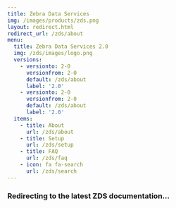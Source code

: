 ```yaml
---
title: Zebra Data Services
img: /images/products/zds.png
layout: redirect.html
redirect_url: /zds/about
menu:
  title: Zebra Data Services 2.0
  img: /zds/images/logo.png
  versions:
    - versionto: 2-0
      versionfrom: 2-0
      default: /zds/about
      label: '2.0'
    - versionto: 2-0
      versionfrom: 2-0
      default: /zds/about
      label: '2.0'
  items:
    - title: About
      url: /zds/about
    - title: Setup
      url: /zds/setup
    - title: FAQ
      url: /zds/faq
    - icon: fa fa-search
      url: /zds/search
---
```


### Redirecting to the latest ZDS documentation...
